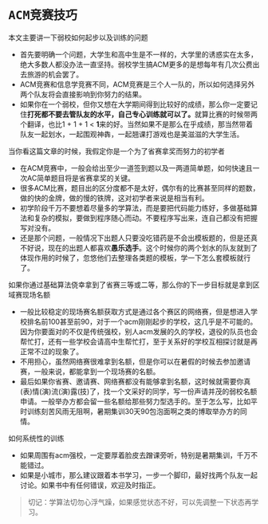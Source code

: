 # `ACM竞赛技巧`

本文主要讲一下弱校如何起步以及训练的问题
- 首先要明确一个问题，大学生和高中生是不一样的，大学里的诱惑实在太多，绝大多数人都没办法一直坚持。弱校学生搞ACM更多的是想每年有几次公费出去旅游的机会罢了。
- ACM竞赛和信息学竞赛不同，ACM竞赛是三个人一队的，所以如何选择另外两个队友将会直接影响到你努力的结果。
- 如果你在一个弱校，但你又想在大学期间得到比较好的成绩，那么你一定要记住<b>打死都不要去管队友的水平，自己专心训练就可以了。</b>就算比赛的时候带两个翻译，也比1 + 1 + 1 < <b>1</b>来的好。当然如果不是那么在乎成绩，那当然带着队友一起划水，一起围观神犇，一起翘课打游戏也是美滋滋的大学生活。


当你看这篇文章的时候，我假定你是一个为了省赛拿奖而努力的初学者
- 在ACM竞赛中，一般会给出至少一道签到题以及一两道简单题，如何快速且一次AC简单题目将是省赛拿奖的关键。
- 很多ACM比赛，题目出的区分度都不是太好，偶尔有的比赛甚至同样的题数，做的快的金牌，做的慢的铁牌，这对初学者来说是相当有利。
- 初学阶段千万不要想着尽量多的学算法，而是要把代码能力练好，多做基础算法和复杂的模拟，要做到程序随心而动。不要程序写出来，连自己都没有把握写对没有。
- 还是那个问题，一般情况下出题人只要没吃错药是不会出模板题的，但是还真不好说，现在的出题人都喜欢<b>愚乐选手</b>。这个时候你的两个划水的队友就到了体现作用的时候了，忽悠他们去整理各类题的模板，学一下怎么套模板就行了。

如果你通过基础算法侥幸拿到了省赛三等或二等，那么你的下一步目标就是拿到区域赛现场名额
- 一般比较稳定的现场赛名额获取方式是通过各个赛区的网络赛，但是想进入学校排名前100甚至前90，对于一个acm刚刚起步的学校，这几乎是不可能的。因为你要面对的不仅是传统强校，别人acm发展的久的学校，退役的队员也会帮忙打，还有一些学校会请高中生帮忙打，至于关系好的学校互相探讨就是再正常不过的现象了。
- 不用担心，虽然网络赛很难拿到名额，但是你可以在暑假的时候去参加邀请赛，一般来说，都能拿到一个现场赛的名额。
- 最后如果你省赛、邀请赛、网络赛都没有能够拿到名额，这时候就需要你真(表)情(演)流(演)露(技)了，找一个文采好的同学，写一份声请并茂的弱校名额申请。一般举办方都会留一些名额给那些努力型选手的。至于怎么写，比如平时训练刻苦风雨无阻啊，暑期集训30天90包泡面啊之类的博取举办方的同情。

如何系统性的训练
- 如果周围有acm强校，一定要厚着脸皮去蹭课旁听，特别是暑期集训，千万不能错过。
- 如果是小城市，那么建议跟着本书学习，一步一个脚印，最好找两个队友一起讨论。如果书中有任何错误，欢迎及时指正。

> 切记：学算法切勿心浮气躁，如果感觉状态不好，可以先调整一下状态再学习。

